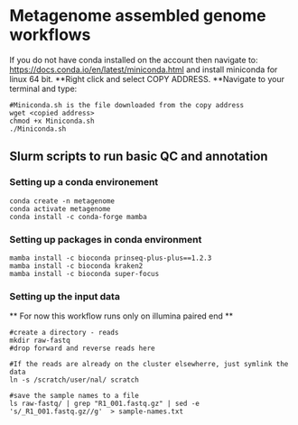 # Metagenome assembled genome workflows 

If you do not have conda installed on the account then navigate to: https://docs.conda.io/en/latest/miniconda.html and install miniconda for linux 64 bit.
**Right click and select COPY ADDRESS.
**Navigate to your terminal and type:
    
    #Miniconda.sh is the file downloaded from the copy address
    wget <copied address>
    chmod +x Miniconda.sh 
    ./Miniconda.sh
    
## Slurm scripts to run basic QC and annotation

### Setting up a conda environement 

    conda create -n metagenome
    conda activate metagenome
    conda install -c conda-forge mamba

### Setting up packages in conda environment 


    mamba install -c bioconda prinseq-plus-plus==1.2.3
    mamba install -c bioconda kraken2 
    mamba install -c bioconda super-focus 

### Setting up the input data
** For now this workflow runs only on illumina paired end **

    #create a directory - reads 
    mkdir raw-fastq
    #drop forward and reverse reads here

    #If the reads are already on the cluster elsewherre, just symlink the data
    ln -s /scratch/user/nal/ scratch

    #save the sample names to a file
    ls raw-fastq/ | grep "R1_001.fastq.gz" | sed -e 's/_R1_001.fastq.gz//g'  > sample-names.txt
